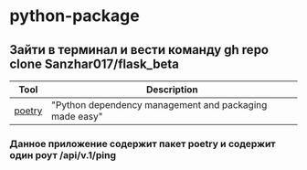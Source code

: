 # python-package
## Зайти в терминал и вести команду gh repo clone Sanzhar017/flask_beta

| Tool                                                                        | Description                                             |
|-----------------------------------------------------------------------------|---------------------------------------------------------|
| [poetry](https://poetry.eustace.io/)                                        | "Python dependency management and packaging made easy"  |

### Данное приложение содержит пакет poetry и содержит один роут /api/v.1/ping
